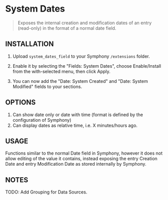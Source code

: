 # System Dates

> Exposes the internal creation and modification dates of an entry (read-only) in the format of a normal date field.

## INSTALLATION

1. Upload `system_dates_field` to your Symphony `/extensions` folder.

2. Enable it by selecting the "Fields: System Dates", choose Enable/Install from the with-selected menu, then click Apply.

3. You can now add the "Date: System Created" and "Date: System Modified" fields to your sections.

## OPTIONS

1. Can show date only or date with time (format is defined by the configuration of Symphony)
2. Can display dates as relative time, i.e. X minutes/hours ago.

## USAGE

Functions similar to the normal Date field in Symphony, however it does not allow editing of the value it contains, instead exposing the entry Creation Date and entry Modification Date as stored internally by Symphony.

## NOTES

TODO: Add Grouping for Data Sources.
